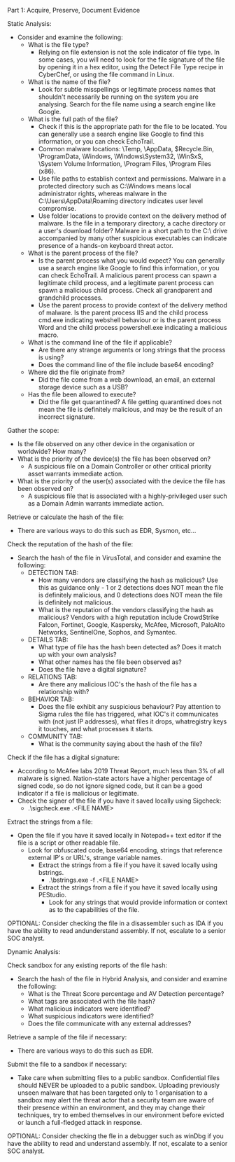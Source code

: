 Part 1: Acquire, Preserve, Document Evidence

Static Analysis:

- Consider and examine the following:
  - What is the file type?
    - Relying on file extension is not the sole indicator of file type. In some cases, you will need to look for the file signature of the file by opening it in a hex editor, using the Detect File Type recipe in CyberChef, or using the file command in Linux.
  - What is the name of the file?
    - Look for subtle misspellings or legitimate process names that shouldn't necessarily be running on the system you are analysing. Search for the file name using a search engine like Google.
  - What is the full path of the file?
    - Check if this is the appropriate path for the file to be located. You can generally use a search engine like Google to find this information, or you can check EchoTrail.
    - Common malware locations: \Temp, \AppData, \$Recycle.Bin, \ProgramData, \Windows, \Windows\System32, \WinSxS, \System Volume Information, \Program Files, \Program Files (x86).
    - Use file paths to establish context and permissions. Malware in a protected directory such as C:\Windows means local administrator rights, whereas malware in the C:\Users<USERNAME>\AppData\Roaming directory indicates user level compromise.
    - Use folder locations to provide context on the delivery method of malware. Is the file in a temporary directory, a cache directory or a user's download folder? Malware in a short path to the C:\ drive accompanied by many other suspicious executables can indicate presence of a hands-on keyboard threat actor.
  - What is the parent process of the file?
    - Is the parent process what you would expect? You can generally use a search engine like Google to find this information, or you can check EchoTrail. A malicious parent process can spawn a legitimate child process, and a legitimate parent process can spawn a malicious child process. Check all grandparent and grandchild processes.
    - Use the parent process to provide context of the delivery method of malware. Is the parent process IIS and the child process cmd.exe indicating webshell behaviour or is the parent process Word and the child process powershell.exe indicating a malicious macro.
  - What is the command line of the file if applicable?
    - Are there any strange arguments or long strings that the process is using?
    - Does the command line of the file include base64 encoding?
  - Where did the file originate from?
    - Did the file come from a web download, an email, an external storage device such as a USB?
  - Has the file been allowed to execute?
    - Did the file get quarantined? A file getting quarantined does not mean the file is definitely malicious, and may be the result of an incorrect signature.

Gather the scope:
  - Is the file observed on any other device in the organisation or worldwide? How many?
  - What is the priority of the device(s) the file has been observed on?
    - A suspicious file on a Domain Controller or other critical priority asset warrants immediate action.
  - What is the priority of the user(s) associated with the device the file has been observed on?
    - A suspicious file that is associated with a highly-privileged user such as a Domain Admin warrants immediate action.
   
Retrieve or calculate the hash of the file:
  - There are various ways to do this such as EDR, Sysmon, etc...

Check the reputation of the hash of the file:
  - Search the hash of the file in VirusTotal, and consider and examine the following:
    - DETECTION TAB:
      - How many vendors are classifying the hash as malicious? Use this as guidance only - 1 or 2 detections does NOT mean the file is definitely malicious, and 0 detections does NOT mean the file is definitely not malicious.
      - What is the reputation of the vendors classifying the hash as malicious? Vendors with a high reputation include CrowdStrike Falcon, Fortinet, Google, Kaspersky, McAfee, Microsoft, PaloAlto Networks, SentinelOne, Sophos, and Symantec.
    - DETAILS TAB:
      - What type of file has the hash been detected as? Does it match up with your own analysis?
      - What other names has the file been observed as?
      - Does the file have a digital signature?
    - RELATIONS TAB:
      - Are there any malicious IOC's the hash of the file has a relationship with?
    - BEHAVIOR TAB:
      - Does the file exhibit any suspicious behaviour? Pay attention to Sigma rules the file has triggered, what IOC's it communicates with (not just IP addresses), what files it drops, whatregistry keys it touches, and what processes it starts.
    - COMMUNITY TAB:
      - What is the community saying about the hash of the file?
     
Check if the file has a digital signature:
  - According to McAfee labs 2019 Threat Report, much less than 3% of all malware is signed. Nation-state actors have a higher percentage of signed code, so do not ignore signed code, but it can be a good indicator if a file is malicious or legitimate.
  - Check the signer of the file if you have it saved locally using Sigcheck:
    - .\sigcheck.exe .\<FILE NAME>

Extract the strings from a file:
  - Open the file if you have it saved locally in Notepad++ text editor if the file is a script or other readable file.
    - Look for obfuscated code, base64 encoding, strings that reference external IP's or URL's, strange variable names.
      - Extract the strings from a file if you have it saved locally using bstrings.
        - .\bstrings.exe -f .\<FILE NAME>
      - Extract the strings from a file if you have it saved locally using PEStudio.
        - Look for any strings that would provide information or context as to the capabilities of the file.
       
OPTIONAL: Consider checking the file in a disassembler such as IDA if you have the ability to read andunderstand assembly. If not, escalate to a senior SOC analyst.

Dynamic Analysis:

Check sandbox for any existing reports of the file hash:
  - Search the hash of the file in Hybrid Analysis, and consider and examine the following:
    - What is the Threat Score percentage and AV Detection percentage?
    - What tags are associated with the file hash?
    - What malicious indicators were identified?
    - What suspicious indicators were identified?
    - Does the file communicate with any external addresses?
 
Retrieve a sample of the file if necessary:
  - There are various ways to do this such as EDR.

Submit the file to a sandbox if necessary:
  - Take care when submitting files to a public sandbox. Confidential files should NEVER be uploaded to a public sandbox. Uploading previously unseen malware that has been targeted only to 1 organisation to a sandbox may alert the threat actor that a security team are aware of their presence within an environment, and they may change their techniques, try to embed themselves in our environment before evicted or launch a full-fledged attack in response.

OPTIONAL: Consider checking the fle in a debugger such as winDbg if you have the ability to read and understand assembly. If not, escalate to a senior SOC analyst.
